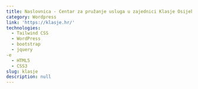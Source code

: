 ```yaml
---
title: Naslovnica - Centar za pružanje usluga u zajednici Klasje Osijek
category: Wordpress
link: 'https://klasje.hr/'
technologies:
  - Tailwind CSS
  - WordPress
  - bootstrap
  - jquery
-e 
  - HTML5
  - CSS3
slug: klasje
description: null
---
```

